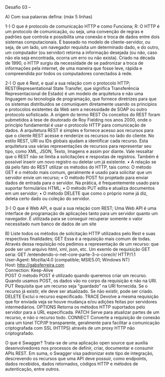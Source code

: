 Desafio 03 – 

A)	Com sua palavras defina: (máx 5 linhas)

1-) O que é protocolo de comunicação HTTP e como Funciona;
	R: O HTTP é um protocolo de comunicação, ou seja, uma convenção de regras e padrões que controla e possibilita uma conexão e troca de dados entre dois sistemas computacionais.
É baseado no modelo de cliente-servidor, ou seja, de um lado, um navegador requisita um determinado dado, e do outro, um computador (ou servidor) retorna a informação desejada (ou não, caso não ela seja encontrada, ocorra um erro ou não exista).
Criado na década de 1990, o HTTP surgiu da necessidade de se padronizar a troca de informações pela internet, de uma maneira que fosse leve, rápida e compreendida por todos os computadores conectados à rede.


2-) O que é Rest, e qual a sua relação com o protocolo HTTP;
REST(Representational State Transfer, que significa Transferência Representacional de Estado) é um modelo de arquitetura e não uma linguagem ou tecnologia de programação, que fornece diretrizes para que os sistemas distribuídos se comuniquem diretamente usando os princípios e protocolos existentes da Web sem a necessidade de SOAP ou outro protocolo sofisticado.
A origem do termo REST
Os conceitos do REST foram submetidos à tese de doutorado de Roy Fielding nos anos 2000, onde o princípio fundamental é usar o protocolo HTTP para comunicação de dados.
A arquitetura REST é simples e fornece acesso aos recursos para que o cliente REST acesse e renderize os recursos no lado do cliente. No estilo REST, URI ou IDs globais ajudam a identificar cada recurso.
Esta arquitetura usa várias representações de recursos para representar seu tipo, como XML, JSON, Texto, Imagens e assim por diante.
Vale ressaltar que o REST não se limita a solicitações e respostas de registros. Também é possível inserir um novo registro ou deletar um já existente.
•	A relação se dá pelo fato do REST utilizar os métodos do HTTP, tais como:
O método GET é o método mais comum, geralmente é usado para solicitar que um servidor envie um recurso;
•	O método POST foi projetado para enviar dados de entrada para o servidor. Na prática, é frequentemente usado para suportar formulários HTML;
•	O método PUT edita e atualiza documentos em um servidor;
•	O método DELETE que como o próprio nome já diz, deleta certo dado ou coleção do servidor.


3-) O que é Web API, e qual a sua relação com REST;
Uma Web API é uma interface de programação de aplicações tanto para um servidor quanto um navegador. É utilizada para se conseguir recuperar somente o valor necessitado num banco de dados de um site



B)	Liste todos os métodos de solicitação HTTP utilizados pelo Rest e suas respectivas finalidades;
GET
Essa é a requisição mais comum de todas. Através dessa requisição nós pedimos a representação de um recurso: que pode ser um arquivo html, xml, json, etc.
Um exemlo de requisição GET seria:
GET /entendendo-o-net-core-parte-3-o-coreclr/ HTTP/1.1  
User-Agent: Mozilla/4.0 (compatible; MSIE5.01; Windows NT)  
Host: http://gabsferreira.com  
Connection: Keep-Alive  
POST
O método POST é utilizado quando queremos criar um recurso. Quando usamos POST, os dados vão no corpo da requisição e não na URI.
PUT
Requisita que um recurso seja "guardado" na URI fornecida. Se o recurso já existir, ele deve ser atualizado. Se não existir, pode ser criado.
DELETE
Exclui o recurso especificado.
TRACE
Devolve a mesma requisição que for enviada veja se houve mudança e/ou adições feitas por servidores intermediários.
OPTIONS
Retorna os métodos HTTP suportados pelo servidor para a URL especificada.
PATCH
Serve para atualizar partes de um recurso, e não o recurso todo.
CONNECT
Converte a requisição de conexão para um túnel TCP/IP transparente, geralmente para facilitar a comunicação criptografada com SSL (HTTPS) através de um proxy HTTP não criptografado.

O que é Swagger?
Trata-se de uma aplicação open source que auxilia desenvolvedores nos processos de definir, criar, documentar e consumir APIs REST.  Em suma, o Swagger visa padronizar este tipo de integração, descrevendo os recursos que uma API deve possuir, como endpoints, dados recebidos, dados retornados, códigos HTTP e métodos de autenticação, entre outros.

